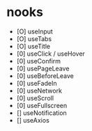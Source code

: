 # nooks

- [O] useInput
- [O] useTabs
- [O] useTitle
- [0] useClick / useHover
- [0] useConfirm
- [0] usePageLeave
- [0] useBeforeLeave
- [0] useFadeIn
- [0] useNetwork
- [0] useScroll
- [0] useFullscreen
- [] useNotification
- [] useAxios